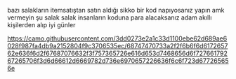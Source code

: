 bazı salakların itemsatıştan satın aldığı sikko bir kod napıyosanız yapın amk vermeyin şu salak salak insanların koduna para alacaksanız adam akıllı kişilerden alıp iyi günler








https://camo.githubusercontent.com/3dd0273e2a1c33d1100ebe62d689ae6028f987fa4db9a2152804f9c3706535ec/68747470733a2f2f6b6f6d617265762e636f6d2f67687076632f3f757365726e616d653d7468656d6f72766179267265706f3d6d66612d6669782d736e6970657226636f6c6f723d677265656e
